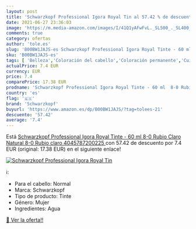 ```yaml
---
layout: post
title: 'Schwarzkopf Professional Igora Royal Tin al 57.42 % de descuento'
date: 2021-06-27 23:36:03
image: 'https://m.media-amazon.com/images/I/41Q1yAFwFvL._SL500_._SL400_.jpg'
comments: true
category: ofertas
author: 'tole.es'
slug: 'B00BW1JAJS-es Schwarzkopf Professional Igora Royal Tinte - 60 ml 8-0...'
sku: 'B00BW1JAJS-es'
tags: [ 'Belleza','Coloración del cabello','Coloración permanente','Cuidado del cabello','schwarzkopf', ]
actualPrice: 7.4 EUR
currency: EUR
price: 7.4
comparePrice: 17.38 EUR
prodname: 'Schwarzkopf Professional Igora Royal Tinte - 60 ml  8-0 Rubio Claro Natural  8-0 Rubio claro  4045787200225 '
country: 'es'
flag: '🇪🇸'
brand: 'Schwarzkopf'
buyurl: 'https://www.amazon.es/dp/B00BW1JAJS/?tag=tolees-21'
descuento: '57.42'
average: '7.4'
---
```


Está [Schwarzkopf Professional Igora Royal Tinte - 60 ml  8-0 Rubio Claro Natural  8-0 Rubio claro  4045787200225 ](https://www.amazon.es/dp/B00BW1JAJS/?tag=tolees-21) con 57.42 de descuento por 7.4 EUR (original: 17.38 EUR) en el siguiente enlace!

[![Schwarzkopf Professional Igora Royal Tin](https://m.media-amazon.com/images/I/41Q1yAFwFvL._SL500_._SL400_.jpg)](https://www.amazon.es/dp/B00BW1JAJS/?tag=tolees-21)

ℹ️:

- Para el cabello: Normal
- Marca: Schwarzkopf
- Tipo de producto: Tinte
- Género: Mujer
- Ingredientes: Agua

[🛒 Ver la oferta!!](https://www.amazon.es/dp/B00BW1JAJS/?tag=tolees-21)
